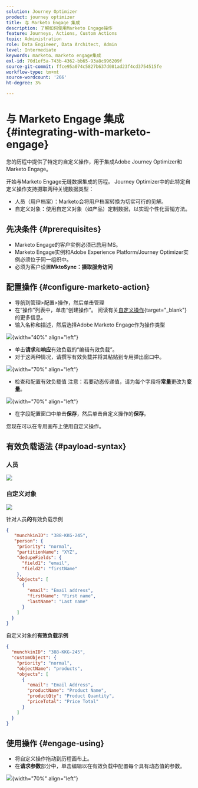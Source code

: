 ```yaml
---
solution: Journey Optimizer
product: journey optimizer
title: 与 Marketo Engage 集成
description: 了解如何使用Marketo Engage操作
feature: Journeys, Actions, Custom Actions
topic: Administration
role: Data Engineer, Data Architect, Admin
level: Intermediate
keywords: marketo、marketo engage集成
exl-id: 70d1ef5a-743b-4362-bb65-93a8c996209f
source-git-commit: ffce95a074c5827b637d081ad23f4cd3754515fe
workflow-type: tm+mt
source-wordcount: '266'
ht-degree: 3%

---
```


# 与 Marketo Engage 集成 {#integrating-with-marketo-engage}

您的历程中提供了特定的自定义操作，用于集成Adobe Journey Optimizer和Marketo Engage。

开始与Marketo Engage无缝数据集成的历程。 Journey Optimizer中的此特定自定义操作支持摄取两种关键数据类型：

* 人员（用户档案）：Marketo会将用户档案转换为切实可行的见解。
* 自定义对象：使用自定义对象（如产品）定制数据，以实现个性化营销方法。

## 先决条件 {#prerequisites}

* Marketo Engage的客户实例必须已启用IMS。
* Marketo Engage实例和Adobe Experience Platform/Journey Optimizer实例必须位于同一组织中。
* 必须为客户设置&#x200B;**MktoSync：摄取服务访问**

## 配置操作 {#configure-marketo-action}

* 导航到管理>配置>操作，然后单击管理
* 在“操作”列表中，单击“创建操作”。 阅读有关[自定义操作](../building-journeys/using-custom-actions.md){target="_blank"}的更多信息。
* 输入名称和描述，然后选择Adobe Marketo Engage作为操作类型

![](assets/engage-customaction-creation.png){width="40%" align="left"}

* 单击&#x200B;**请求**&#x200B;和&#x200B;**响应**&#x200B;有效负载的“编辑有效负载”。
* 对于这两种情况，请撰写有效负载并将其粘贴到专用弹出窗口中。

![](assets/engage-customaction-payload.png){width="70%" align="left"}

* 检查和配置有效负载值
注意：若要动态传递值，请为每个字段将**常量**&#x200B;更改为&#x200B;**变量**。

![](assets/engage-customaction-payload-fields.png){width="70%" align="left"}

* 在字段配置窗口中单击&#x200B;**保存**，然后单击自定义操作的&#x200B;**保存**。

您现在可以在专用画布上使用自定义操作。


## 有效负载语法 {#payload-syntax}

### 人员

![](assets/payload-person.png)

### 自定义对象

![](assets/payload-customobject.png)


针对人员&#x200B;**的**&#x200B;有效负载示例

```json
{
   "munchkinID": "388-KKG-245",  
   "person": {
    "priority": "normal",
    "partitionName": "XYZ",
    "dedupeFields": {
      "field1": "email",
      "field2": "firstName"
    },
    "objects": [
      {
        "email": "Email address",
        "firstName": "First name",
        "lastName": "Last name"
      }
    ]
  }
}
```

自定义对象的&#x200B;**有效负载示例**

```json
{
  "munchkinID": "388-KKG-245", 
  "customObject": {
    "priority": "normal",
    "objectName": "products",
    "objects": [
      {
        "email": "Email Address",
        "productName": "Product Name",
        "productQty": "Product Quantity",
        "priceTotal": "Price Total"
      }
    ]
  }
}
```


## 使用操作 {#engage-using}

* 将自定义操作拖动到历程画布上。
* 在&#x200B;**请求参数**&#x200B;部分中，单击编辑以在有效负载中配置每个具有动态值的参数。

![](assets/engage-use-canvas.png){width="70%" align="left"}
